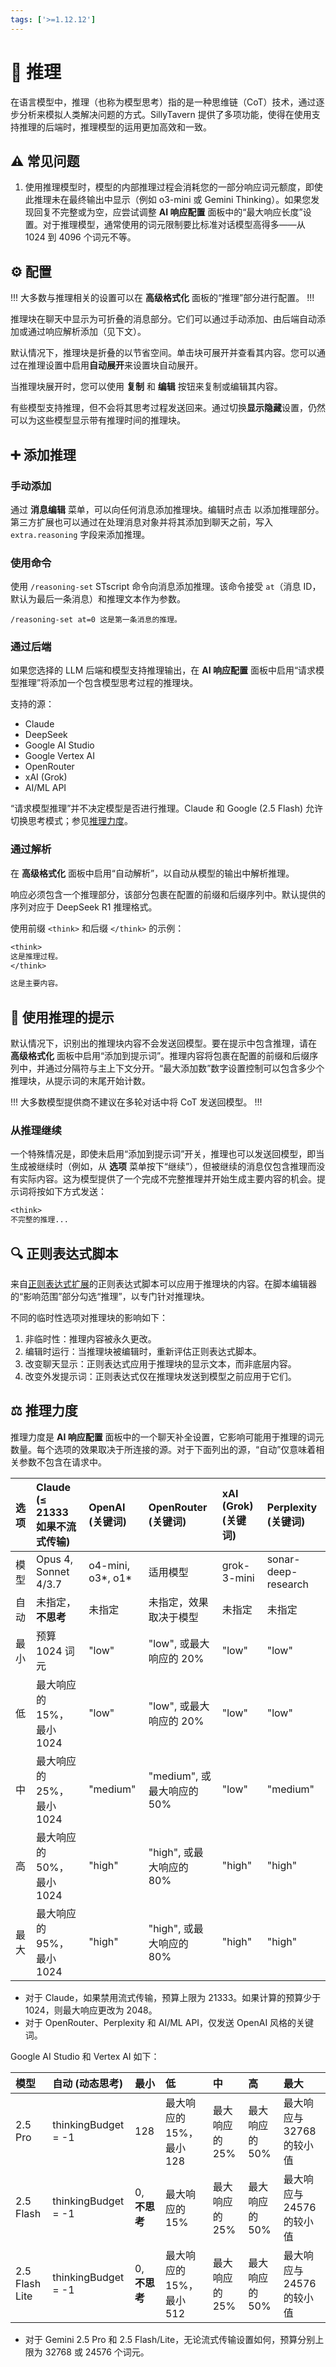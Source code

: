 ```yaml
---
tags: ['>=1.12.12']
---
```


# 🤔 推理

在语言模型中，推理（也称为模型思考）指的是一种思维链（CoT）技术，通过逐步分析来模拟人类解决问题的方式。SillyTavern 提供了多项功能，使得在使用支持推理的后端时，推理模型的运用更加高效和一致。

## ⚠️ 常见问题

1.  使用推理模型时，模型的内部推理过程会消耗您的一部分响应词元额度，即使此推理未在最终输出中显示（例如 o3-mini 或 Gemini Thinking）。如果您发现回复不完整或为空，应尝试调整 **<i class="fa-solid fa-sliders"></i> AI 响应配置** 面板中的“最大响应长度”设置。对于推理模型，通常使用的词元限制要比标准对话模型高得多——从 1024 到 4096 个词元不等。

## ⚙️ 配置

!!!
大多数与推理相关的设置可以在 **<i class="fa-solid fa-font"></i> 高级格式化** 面板的“推理”部分进行配置。
!!!

推理块在聊天中显示为可折叠的消息部分。它们可以通过手动添加、由后端自动添加或通过响应解析添加（见下文）。

默认情况下，推理块是折叠的以节省空间。单击块可展开并查看其内容。您可以通过在推理设置中启用**自动展开**来设置块自动展开。

当推理块展开时，您可以使用 **<i class="fa-solid fa-copy"></i> 复制** 和 **<i class="fa-solid fa-pencil"></i> 编辑** 按钮来复制或编辑其内容。

有些模型支持推理，但不会将其思考过程发送回来。通过切换**显示隐藏**设置，仍然可以为这些模型显示带有推理时间的推理块。

## ➕ 添加推理

### 手动添加

通过 **<i class="fa-solid fa-pencil"></i> 消息编辑** 菜单，可以向任何消息添加推理块。编辑时点击 **<i class="fa-solid fa-lightbulb"></i>** 以添加推理部分。第三方扩展也可以通过在处理消息对象并将其添加到聊天之前，写入 `extra.reasoning` 字段来添加推理。

### 使用命令

使用 `/reasoning-set` STscript 命令向消息添加推理。该命令接受 `at`（消息 ID，默认为最后一条消息）和推理文本作为参数。

```stscript
/reasoning-set at=0 这是第一条消息的推理。
```

### 通过后端

如果您选择的 LLM 后端和模型支持推理输出，在 **<i class="fa-solid fa-sliders"></i> AI 响应配置** 面板中启用“请求模型推理”将添加一个包含模型思考过程的推理块。

支持的源：

-   Claude
-   DeepSeek
-   Google AI Studio
-   Google Vertex AI
-   OpenRouter
-   xAI (Grok)
-   AI/ML API

“请求模型推理”并不决定模型是否进行推理。Claude 和 Google (2.5 Flash) 允许切换思考模式；参见[推理力度](#-推理力度)。

### 通过解析

在 **<i class="fa-solid fa-font"></i> 高级格式化** 面板中启用“自动解析”，以自动从模型的输出中解析推理。

响应必须包含一个推理部分，该部分包裹在配置的前缀和后缀序列中。默认提供的序列对应于 DeepSeek R1 推理格式。

使用前缀 `<think>` 和后缀 `</think>` 的示例：

```txt
<think>
这是推理过程。
</think>

这是主要内容。
```

## 📝 使用推理的提示

默认情况下，识别出的推理块内容不会发送回模型。要在提示中包含推理，请在 **<i class="fa-solid fa-font"></i> 高级格式化** 面板中启用“添加到提示词”。推理内容将包裹在配置的前缀和后缀序列中，并通过分隔符与主上下文分开。“最大添加数”数字设置控制可以包含多少个推理块，从提示词的末尾开始计数。

!!!
大多数模型提供商不建议在多轮对话中将 CoT 发送回模型。
!!!

### 从推理继续

一个特殊情况是，即使未启用“添加到提示词”开关，推理也可以发送回模型，即当生成被继续时（例如，从 **<i class="fa-solid fa-bars"></i> 选项** 菜单按下“继续”），但被继续的消息仅包含推理而没有实际内容。这为模型提供了一个完成不完整推理并开始生成主要内容的机会。提示词将按如下方式发送：

```txt
<think>
不完整的推理...
```

## 🔍 正则表达式脚本

来自[正则表达式扩展](/extensions/Regex.md)的正则表达式脚本可以应用于推理块的内容。在脚本编辑器的“影响范围”部分勾选“推理”，以专门针对推理块。

不同的临时性选项对推理块的影响如下：

1.  非临时性：推理内容被永久更改。
2.  编辑时运行：当推理块被编辑时，重新评估正则表达式脚本。
3.  改变聊天显示：正则表达式应用于推理块的显示文本，而非底层内容。
4.  改变外发提示词：正则表达式仅在推理块发送到模型之前应用于它们。

## ⚖️ 推理力度

推理力度是 **<i class="fa-solid fa-sliders"></i> AI 响应配置** 面板中的一个聊天补全设置，它影响可能用于推理的词元数量。每个选项的效果取决于所连接的源。对于下面列出的源，“自动”仅意味着相关参数不包含在请求中。

| 选项     | Claude (≤ 21333 如果不流式传输) | OpenAI (关键词) | OpenRouter (关键词)          | xAI (Grok) (关键词) | Perplexity (关键词) |
| :------- | :------------------------------ | :-------------- | :--------------------------- | :------------------ | :------------------ |
| 模型     | Opus 4, Sonnet 4/3.7            | o4-mini, o3\*, o1\* | 适用模型                     | grok-3-mini         | sonar-deep-research |
| 自动     | 未指定，**不思考**              | 未指定          | 未指定，效果取决于模型       | 未指定              | 未指定              |
| 最小     | 预算 1024 词元                  | "low"           | "low", 或最大响应的 20%      | "low"               | "low"               |
| 低       | 最大响应的 15%，最小 1024       | "low"           | "low", 或最大响应的 20%      | "low"               | "low"               |
| 中       | 最大响应的 25%，最小 1024       | "medium"        | "medium", 或最大响应的 50%   | "low"               | "medium"            |
| 高       | 最大响应的 50%，最小 1024       | "high"          | "high", 或最大响应的 80%     | "high"              | "high"              |
| 最大     | 最大响应的 95%，最小 1024       | "high"          | "high", 或最大响应的 80%     | "high"              | "high"              |

-   对于 Claude，如果禁用流式传输，预算上限为 21333。如果计算的预算少于 1024，则最大响应更改为 2048。
-   对于 OpenRouter、Perplexity 和 AI/ML API，仅发送 OpenAI 风格的关键词。

Google AI Studio 和 Vertex AI 如下：

| 模型           | 自动 (动态思考)    | 最小             | 低                           | 中         | 高         | 最大                 |
| :------------- | :----------------- | :--------------- | :--------------------------- | :--------- | :--------- | :------------------- |
| 2.5 Pro        | thinkingBudget = -1 | 128              | 最大响应的 15%，最小 128     | 最大响应的 25% | 最大响应的 50% | 最大响应与 32768 的较小值 |
| 2.5 Flash      | thinkingBudget = -1 | 0, **不思考**    | 最大响应的 15%               | 最大响应的 25% | 最大响应的 50% | 最大响应与 24576 的较小值 |
| 2.5 Flash Lite | thinkingBudget = -1 | 0, **不思考**    | 最大响应的 15%，最小 512     | 最大响应的 25% | 最大响应的 50% | 最大响应与 24576 的较小值 |

-   对于 Gemini 2.5 Pro 和 2.5 Flash/Lite，无论流式传输设置如何，预算分别上限为 32768 或 24576 个词元。
